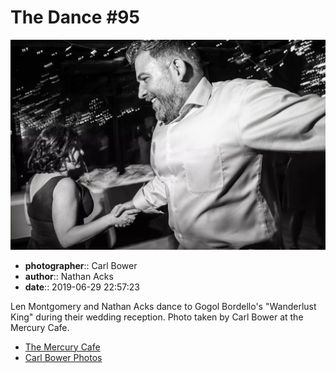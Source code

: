 # The Dance #95

![Len Montgomery and Nathan Acks dance](assets/2019-06-29-set-4-the-dance-95.webp)

* **photographer**:: Carl Bower  
* **author**:: Nathan Acks  
* **date**:: 2019-06-29 22:57:23

Len Montgomery and Nathan Acks dance to Gogol Bordello's "Wanderlust King" during their wedding reception. Photo taken by Carl Bower at the Mercury Cafe.

* [The Mercury Cafe](http://mercurycafe.com)
* [Carl Bower Photos](https://carlbowerphotos.com)
